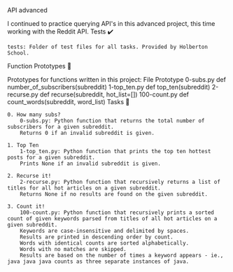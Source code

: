 API advanced

I continued to practice querying API's in this advanced project, this time working with the Reddit API.
Tests ✔️

    tests: Folder of test files for all tasks. Provided by Holberton School.

Function Prototypes 💾

Prototypes for functions written in this project:
File 	Prototype
0-subs.py 	def number_of_subscribers(subreddit)
1-top_ten.py 	def top_ten(subreddit)
2-recurse.py 	def recurse(subreddit, hot_list=[])
100-count.py 	def count_words(subreddit, word_list)
Tasks 📃

    0. How many subs?
        0-subs.py: Python function that returns the total number of subscribers for a given subreddit.
        Returns 0 if an invalid subreddit is given.

    1. Top Ten
        1-top_ten.py: Python function that prints the top ten hottest posts for a given subreddit.
        Prints None if an invalid subreddit is given.

    2. Recurse it!
        2-recurse.py: Python function that recursively returns a list of titles for all hot articles on a given subreddit.
        Returns None if no results are found on the given subreddit.

    3. Count it!
        100-count.py: Python function that recursively prints a sorted count of given keywords parsed from titles of all hot articles on a given subreddit.
        Keywords are case-insensitive and delimited by spaces.
        Results are printed in descending order by count.
        Words with identical counts are sorted alphabetically.
        Words with no matches are skipped.
        Results are based on the number of times a keyword appears - ie., java java java counts as three separate instances of java.

